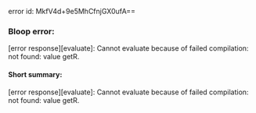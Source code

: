 error id: MkfV4d+9e5MhCfnjGX0ufA==
### Bloop error:

[error response][evaluate]: Cannot evaluate because of failed compilation:
not found: value getR.
#### Short summary: 

[error response][evaluate]: Cannot evaluate because of failed compilation:
not found: value getR.